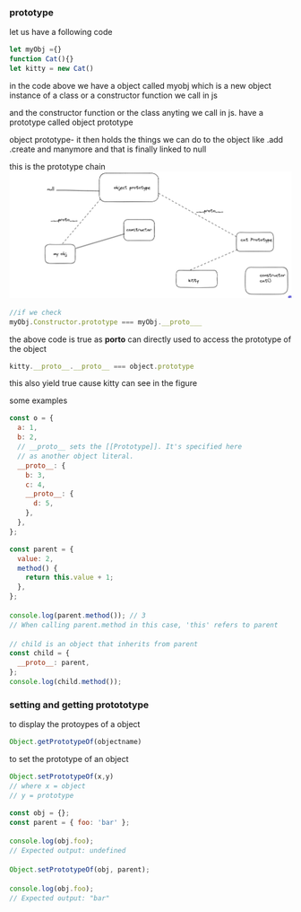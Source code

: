 ### prototype

let us have a following code

```js
let myObj ={}
function Cat(){}
let kitty = new Cat()


```

in the code above we have a object called myobj which is a new object instance of a class or a constructor function we call in js

and the constructor function or the class anyting we call in js. have a prototype called object prototype

object prototype- it then holds the things we can do to the object like
.add
.create and manymore and that is finally linked to null 

this is the prototype chain 
<img src = "/assets/prototype.png">

```js
//if we check 
myObj.Constructor.prototype === myObj.__proto___
```
the above code is true as __porto__ can directly used to access the prototype of the object 

```js
kitty.__proto__.__proto__ === object.prototype
```
this also yield true cause kitty can see in the figure

some examples

```js
const o = {
  a: 1,
  b: 2,
  // __proto__ sets the [[Prototype]]. It's specified here
  // as another object literal.
  __proto__: {
    b: 3,
    c: 4,
    __proto__: {
      d: 5,
    },
  },
};


```

```js
const parent = {
  value: 2,
  method() {
    return this.value + 1;
  },
};

console.log(parent.method()); // 3
// When calling parent.method in this case, 'this' refers to parent

// child is an object that inherits from parent
const child = {
  __proto__: parent,
};
console.log(child.method());

```

### setting and getting protototype

to display the protoypes of a object
```js
Object.getPrototypeOf(objectname)
```

to set the prototype of an object
```js
Object.setPrototypeOf(x,y)
// where x = object 
// y = prototype
```
```js
const obj = {};
const parent = { foo: 'bar' };

console.log(obj.foo);
// Expected output: undefined

Object.setPrototypeOf(obj, parent);

console.log(obj.foo);
// Expected output: "bar"
```